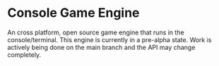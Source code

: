 # Console Game Engine
An cross platform, open source game engine that runs in the console/terminal.  This engine is currently in a pre-alpha state.  Work is actively being done on the main branch and the API may change completely.
